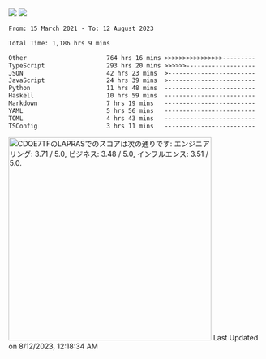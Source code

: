 <div>
  <img src="https://github-readme-stats.vercel.app/api?username=naporin0624&count_private=true&show_icons=true" />
  <img src="https://github-readme-stats.vercel.app/api/top-langs/?username=naporin0624&layout=compact&hide=css" />
  <!--START_SECTION:waka-->

```txt
From: 15 March 2021 - To: 12 August 2023

Total Time: 1,186 hrs 9 mins

Other                      764 hrs 16 mins >>>>>>>>>>>>>>>>---------   64.43 %
TypeScript                 293 hrs 20 mins >>>>>>-------------------   24.73 %
JSON                       42 hrs 23 mins  >------------------------   03.57 %
JavaScript                 24 hrs 39 mins  >------------------------   02.08 %
Python                     11 hrs 48 mins  -------------------------   01.00 %
Haskell                    10 hrs 59 mins  -------------------------   00.93 %
Markdown                   7 hrs 19 mins   -------------------------   00.62 %
YAML                       5 hrs 56 mins   -------------------------   00.50 %
TOML                       4 hrs 43 mins   -------------------------   00.40 %
TSConfig                   3 hrs 11 mins   -------------------------   00.27 %
```

<!--END_SECTION:waka-->
  
  <!--START_SECTION:lapras-card-->
<p ><a href="https://lapras.com/public/CDQE7TF" target="_blank" rel="noopener noreferrer"><img alt="CDQE7TFのLAPRASでのスコアは次の通りです: エンジニアリング: 3.71 / 5.0, ビジネス: 3.48 / 5.0, インフルエンス: 3.51 / 5.0." src="https://lapras-card-generator.vercel.app/api/svg?e=3.71&b=3.48&i=3.51&b1=%23232323&b2=%236d6d6d&i1=%23212121&i2=%23818181&l=ja" width="400" ></a>  
Last Updated on 8/12/2023, 12:18:34 AM</p>
<!--END_SECTION:lapras-card-->
</div>
